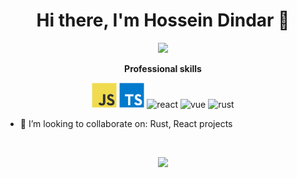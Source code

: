 <h1 align="center">Hi there, I'm Hossein Dindar 👋</h1>

<p align="center">
 <a href="https://www.linkedin.com/in/hossein-dindar/" target="_blank">
  <img src="https://img.icons8.com/fluent/48/000000/linkedin.png" />
 </a>
</p>

<p align="center"> 
 <strong>
  Professional skills
  </strong>
</p>

<p align="center"> 
  <img src="https://raw.githubusercontent.com/devicons/devicon/master/icons/javascript/javascript-original.svg" alt="javascript" width="40" height="40" />
  <img src="https://raw.githubusercontent.com/devicons/devicon/master/icons/typescript/typescript-original.svg" alt="typescript" width="40" height="40" />
  <img src="https://www.logo.wine/a/logo/React_(web_framework)/React_(web_framework)-Logo.wine.svg" alt="react" width="40" height="40" />
  <img src="https://cdn-media-1.freecodecamp.org/images/ngzdijfJdisPUgTNa4owuJucvvHxJ0-6eHI9" alt="vue" width="40" height="40" />
  <img src="https://www.rust-lang.org/logos/rust-logo-512x512.png" alt="rust" width="40" height="40" />
</p>

- 👯 I’m looking to collaborate on: Rust, React projects
</br>

<p align="center">
 <a href="#" alt="Hossein Dindar's github stats">
  <img src="https://github-readme-stats.vercel.app/api?username=hosseind88&theme=tokyonight&show_icons=true" />
 </a>
</p>
